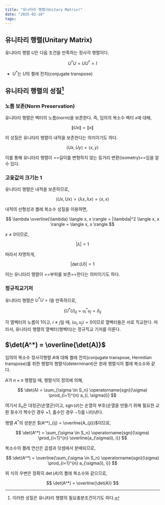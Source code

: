 ```yaml
---
title: "유니타리 행렬(Unitary Matrix)"
date: "2025-02-18"
tags:
---
```

## 유니타리 행렬(Unitary Matrix)
유니타리 행렬 $U$은 다음 조건을 만족하는 정사각 행렬이다.

$$
U^* U = U U^* = I
$$

- $U^*$는 $U$의 켤레 전치(conjugate transpose)

## 유니타리 행렬의 성질[^1]
### 노름 보존(Norm Preservation)
유니타리 행렬은 벡터의 노름(norm)을 보존한다. 즉, 임의의 복소수 벡터 $x$에 대해,

$$
\| Ux \| = \| x \|
$$

이 성질은 유니타리 행렬이 내적을 보존한다는 의미이기도 하다.

$$
\langle Ux, Uy \rangle = \langle x, y \rangle
$$

이를 통해 유니타리 행렬이 ==길이를 변형하지 않는 등거리 변환(isometry)==임을 알 수 있다.

### 고윳값의 크기는 1
유니타리 행렬은 내적을 보존하므로,

$$
\langle Ux, Ux \rangle = \langle \lambda x, \lambda x \rangle = \langle x, x \rangle
$$

내적의 선형성과 켤레 복소수 성질을 이용하면,

$$
\lambda \overline{\lambda} \langle x, x \rangle = |\lambda|^2 \langle x, x \rangle = \langle x, x \rangle 
$$

$x \neq 0$이므로,

$$
|\lambda| = 1
$$

따라서 자명하게,

$$
|\det(U)| = 1
$$

이는 유니타리 행렬이 ==부피를 보존==한다는 의미이기도 하다.

### 정규직교기저
유니타리 행렬은 $U^* U = I$을 만족하므로,

$$
(U^* U)_{ij} = u_i^* u_j = \delta_{ij}
$$

각 열벡터의 노름이 1이고,  $i \neq j$일 때, $\langle u_i, u_j \rangle = 0$이므로 열벡터들은 서로 직교한다. 따라서, 유니타리 행렬의 열벡터(행벡터)는 정규직교 기저를 이룬다.

## $\det(A^*) = \overline{\det(A)}$
임의의 복소수 정사각행렬 $A$에 대해 켤레 전치(conjugate transpose, Hermitian transpose)를 취한 행렬의 행렬식(determinant)은 원래 행렬식의 켤레 복소수와 같다.

$A$가 $n \times n$ 행렬일 때, 행렬식의 정의에 의해,

$$
\det(A) = \sum_{\sigma \in S_n} \operatorname{sgn}(\sigma) \prod_{i=1}^{n} a_{i, \sigma(i)}
$$

여기서 $S_n$은 대칭군(순열군)이고, $\operatorname{sgn}(\sigma)$는 순열의 부호(순열을 만들기 위해 필요한 교환 횟수가 짝수인 경우 $+1$, 홀수인 경우 $-1$)를 나타낸다.

행렬 $A^*$의 성분은 $(A^*)_{ij} = \overline{A_{ji}}$이므로,

$$
\det(A^*) = \sum_{\sigma \in S_n} \operatorname{sgn}(\sigma) \prod_{i=1}^{n} \overline{a_{\sigma(i), i}}
$$

복소수의 켤레 연산은 곱셈과 덧셈에서 분배되므로,

$$
\det(A^*) = \overline{\sum_{\sigma \in S_n} \operatorname{sgn}(\sigma) \prod_{i=1}^{n} a_{\sigma(i), i}}
$$

위 식의 우변은 정확히 $\det(A)$의 켤레 복소수와 같으므로,

$$
\det(A^*) = \overline{\det(A)}
$$

[^1]: 이러한 성질은 유니타리 행렬의 필요충분조건이기도 하다.